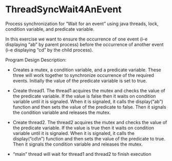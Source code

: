 # ThreadSyncWait4AnEvent
Process synchronization for “Wait for an event” using java threads, lock, condition variable, and predicate variable.

In this exercise we want to ensure the occurrence of one event
(i-e displaying “ab” by parent process) before the occurrence of
another event (i-e displaying “cd” by the child process).

Program Design Description:

- Creates a mutex, a condition variable, and a predicate variable. These three will work together to synchronize occurrence of the required events. Initially the value of the predicate variable is set to true.

- Create thread1. The thread1 acquires the mutex and checks the value of the predicate variable. If the value is false then it waits on condition variable until it is signaled. When it is signaled, it calls the display(“ab”) function and then sets the value of the predicate to false. Then it signals the condition variable and releases the mutex.

- Create thread2. The thread2 acquires the mutex and checks the value of the predicate variable. If the value is true then it waits on condition variable until it is signaled. When it is signaled, it calls the display(“cd\n”) function and then sets the value of the predicate to true. Then it signals the condition variable and releases the mutex.

- “main” thread will wait for thread1 and thread2 to finish execution
